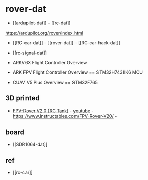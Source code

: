 
# rover-dat

- [[ardupilot-dat]] - [[rc-dat]]

https://ardupilot.org/rover/index.html

- [[RC-car-dat]] - [[rover-dat]] - [[RC-car-hack-dat]]

- [[rc-signal-dat]]

- ARKV6X Flight Controller Overview
- ARK FPV Flight Controller Overview == STM32H743IIK6 MCU
- CUAV V5 Plus Overview == STM32F765



## 3D printed 

- [FPV-Rover V2.0 (RC Tank)](https://www.thingiverse.com/thing:2952852) - [youtube](https://www.youtube.com/watch?v=dpUSdjNppN0) - https://www.instructables.com/FPV-Rover-V20/ - 


## board 

- [[SDR1064-dat]] 


## ref 

- [[rc-car]]